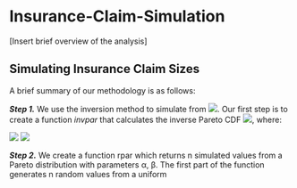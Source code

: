 # Insurance-Claim-Simulation

[Insert brief overview of the analysis]


## Simulating Insurance Claim Sizes

A brief summary of our methodology is as follows:

***Step 1.*** 
We use the inversion method to simulate from <img src="https://render.githubusercontent.com/render/math?math=X">. Our first step is to create a function
*invpar* that calculates the inverse Pareto CDF <img src="https://render.githubusercontent.com/render/math?math=F^{-1}(\mu)">, where:

<img src="https://render.githubusercontent.com/render/math?math=F^{-1}(\mu) = \frac{\Beta}{(1 - \mu) ^ \frac{1}{\alpha}} - \Beta">


<img src="https://render.githubusercontent.com/render/math?math=e^{i \pi} = -1">





***Step 2.*** We create a function rpar which returns n simulated values from a Pareto distribution
with parameters α, β. The first part of the function generates n random values from a uniform


## 

